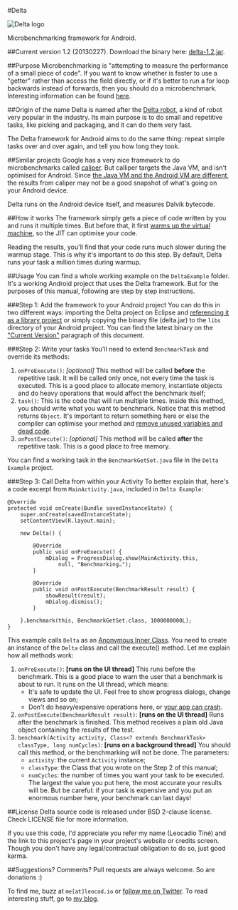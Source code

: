 #Delta

![Delta logo](https://dl.dropbox.com/u/5135185/blog/delta-icon.png)

Microbenchmarking framework for Android.

##Current version
1.2 (20130227). Download the binary here: [delta-1.2.jar](https://dl.dropbox.com/u/5135185/blog/delta-1.2.jar).

##Purpose
Microbenchmarking is "attempting to measure the performance of a small piece of code". If you want to know whether is faster to use a "getter" rather than access the field directly, or if it's better to run a for loop backwards instead of forwards, then you should do a microbenchmark. Interesting information can be found [here](https://code.google.com/p/caliper/wiki/JavaMicrobenchmarks).

##Origin of the name
Delta is named after the [Delta robot](https://en.wikipedia.org/wiki/Delta_robot), a kind of robot very popular in the industry. Its main purpose is to do small and repetitive tasks, like picking and packaging, and it can do them very fast.

The Delta framework for Android aims to do the same thing: repeat simple tasks over and over again, and tell you how long they took.

##Similar projects
Google has a very nice framework to do microbenchmarks called [caliper](https://code.google.com/p/caliper/). But calliper targets the Java VM, and isn't optimised for Android. Since [the Java VM and the Android VM are different](http://blog.leocad.io/post/so-is-android-java), the results from caliper may not be a good snapshot of what's going on your Android device.

Delta runs on the Android device itself, and measures Dalvik bytecode.

##How it works
The framework simply gets a piece of code written by you and runs it multiple times. But before that, it first [warms up the virtual machine](http://4groundtechsolutions.com/jvm-warmup/), so the JIT can optimise your code.

Reading the results, you'll find that your code runs much slower during the warmup stage. This is why it's important to do this step. By default, Delta runs your task a million times during warmup.

##Usage
You can find a whole working example on the `DeltaExample` folder. It's a working Android project that uses the Delta framework. But for the purposes of this manual, following are step by step instructions.

###Step 1: Add the framework to your Android project
You can do this in two different ways: importing the Delta project on Eclipse and [referencing it as a library project](https://developer.android.com/tools/projects/projects-eclipse.html#ReferencingLibraryProject) or simply copying the binary file (delta.jar) to the `libs` directory of your Android project. You can find the latest binary on the ["Current Version"](#current_version) paragraph of this document.

###Step 2: Write your tasks
You'll need to extend `BenchmarkTask` and override its methods:

1. `onPreExecute()`: *[optional]* This method will be called **before** the repetitive task. It will be called only once, not every time the task is executed. This is a good place to allocate memory, instantiate objects and do heavy operations that would affect the benchmark itself;
2. `task()`: This is the code that will run multiple times. Inside this method, you should write what you want to benchmark. Notice that this method returns `Object`. It's important to return something here or else the compiler can optimise your method and [remove unused variables and dead code](https://code.google.com/p/caliper/source/browse/tutorial/Tutorial.java?r=ca7cd501f7eb464402b5815d773143bee835114d&spec=svn0ce0d129d35397c5a4384553ff52c14f5ba3d864#86).
3. `onPostExecute()`: *[optional]* This method will be called **after** the repetitive task. This is a good place to free memory.

You can find a working task in the `BenchmarkGetSet.java` file in the `Delta Example` project.

###Step 3: Call Delta from within your Activity
To better explain that, here's a code excerpt from `MainActivity.java`, included in `Delta Example`:

    @Override
	protected void onCreate(Bundle savedInstanceState) {
		super.onCreate(savedInstanceState);
		setContentView(R.layout.main);
		
		new Delta() {
			
			@Override
			public void onPreExecute() {
				mDialog = ProgressDialog.show(MainActivity.this,
				    null, "Benchmarking…");
			}

			@Override
			public void onPostExecute(BenchmarkResult result) {
				showResult(result);
				mDialog.dismiss();
			}
			
		}.benchmark(this, BenchmarkGetSet.class, 1000000000L);
	}

This example calls `Delta` as an [Anonymous Inner Class](http://stackoverflow.com/a/355177/1054366). You need to create an instance of the `Delta` class and call the execute() method. Let me explain how all methods work:

1. `onPreExecute()`: **[runs on the UI thread]** This runs before the benchmark. This is a good place to warn the user that a benchmark is about to run. It runs on the UI thread, which means:
    - It's safe to	update the UI. Feel free to show progress dialogs, change views and so on;
    - Don't do heavy/expensive operations here, or [your app can crash](https://developer.android.com/training/articles/perf-anr.html).
2. `onPostExecute(BenchmarkResult result)`: **[runs on the UI thread]** Runs after the benchmark is finished. This method receives a plain old Java object containing the results of the test.
3. `benchmark(Activity activity, Class<? extends BenchmarkTask> classType, long numCycles)`: **[runs on a background thread]** You should call this method, or the benchmarking will not be done. The parameters:
    - `activity`: the current `Activity` instance;
    - `classType`: the Class that you wrote on the Step 2 of this manual;
    - `numCycles`: the number of times you want your task to be executed. The largest the value you put here, the most accurate your results will be. But be careful: if your task is expensive and you put an enormous number here, your benchmark can last days!

##License
Delta source code is released under BSD 2-clause license. Check LICENSE file for more information.

If you use this code, I'd appreciate you refer my name (Leocadio Tiné) and the link to this project's page in your project's website or credits screen. Though you don't have any legal/contractual obligation to do so, just good karma.

##Suggestions? Comments?
Pull requests are always welcome. So are donations :)

To find me, buzz at `me[at]leocad.io` or [follow me on Twitter](http://www.twitter.com/leocadiotine). To read interesting stuff, go to [my blog](http://blog.leocad.io).